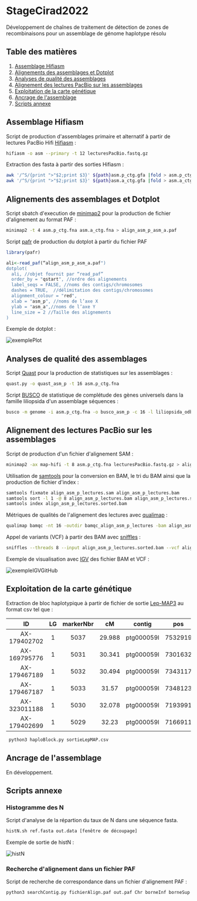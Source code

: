 # StageCirad2022

Développement de chaînes de traitement de détection de zones de recombinaisons pour un assemblage de génome haplotype résolu

## Table des matières

1. [Assemblage Hifiasm](#assemblage-hifiasm)
2. [Alignements des assemblages et Dotplot](#alignements-des-assemblages-et-Dotplot)
3. [Analyses de qualité des assemblages](#analyses-de-qualité-des-assemblages)
4. [Alignement des lectures PacBio sur les assemblages](#alignement-des-lectures-PacBio-sur-les-assemblages)
5. [Exploitation de la carte génétique](#exploitation-de-la-carte-génétique)
6. [Ancrage de l'assemblage](#ancrage-de-l'assemblage)
7. [Scripts annexe](#Scripts-annexe)

## Assemblage Hifiasm

Script de production d'assemblages primaire et alternatif à partir de lectures PacBio Hifi [Hifiasm](https://github.com/chhylp123/hifiasm) :

```sh
hifiasm -o asm --primary -t 12 lecturesPacBio.fastq.gz
```

Extraction des fasta à partir des sorties Hifiasm :

```sh
awk '/^S/{print ">"$2;print $3}' ${path}asm.p_ctg.gfa |fold > asm.p_ctg.fna
awk '/^S/{print ">"$2;print $3}' ${path}asm.a_ctg.gfa |fold > asm.a_ctg.fna
```

## Alignements des assemblages et Dotplot 

Script sbatch d'execution de [minimap2](https://github.com/lh3/minimap2) pour la production de fichier d'alignement au format PAF :

```sh
minimap2 -t 4 asm.p_ctg.fna asm.a_ctg.fna > align_asm_p_asm_a.paf
```

Script [pafr](https://github.com/dwinter/pafr) de production du dotplot à partir du fichier PAF

```R
library(pafr)

ali<-read_paf(“align_asm_p_asm_a.paf")
dotplot(
  ali, //objet fournit par “read_paf”
  order_by = "qstart", //ordre des alignements
  label_seqs = FALSE, //noms des contigs/chromosomes
  dashes = TRUE,  //délimitation des contigs/chromosomes
  alignment_colour = "red",
  xlab = "asm_p", //noms de l’axe X
  ylab = "asm_a",//noms de l’axe Y
  line_size = 2 //Taille des alignements
)
```

Exemple de dotplot :

![exemplePlot](https://user-images.githubusercontent.com/41194534/176865783-1f48367a-2014-4cfc-bfd1-17173f973e67.png)

## Analyses de qualité des assemblages 

Script [Quast](https://github.com/ablab/quast) pour la production de statistiques sur les assemblages :

```sh
quast.py -o quast_asm_p -t 16 asm.p_ctg.fna
```

Script [BUSCO](https://github.com/WenchaoLin/BUSCO-Mod) de statistique de complétude des gènes universels dans la famille liliopsida d'un assemblage séquences :

```sh
busco -m genome -i asm.p_ctg.fna -o busco_asm_p -c 16 -l liliopsida_odb10 
```

## Alignement des lectures PacBio sur les assemblages

Script de production d'un fichier d'alignement SAM :

```sh
minimap2 -ax map-hifi -t 8 asm.p_ctg.fna lecturesPacBio.fastq.gz > align_asm_p_lectures.sam
```

Utilisation de [samtools](https://github.com/samtools/samtools) pour la conversion en BAM, le tri du BAM ainsi que la production de fichier d'index :

```sh
samtools fixmate align_asm_p_lectures.sam align_asm_p_lectures.bam
samtools sort -l 1 -@ 8 align_asm_p_lectures.bam align_asm_p_lectures.sorted
samtools index align_asm_p_lectures.sorted.bam
```

Métriques de qualités de l'alignement des lectures avec [qualimap](https://github.com/scchess/Qualimap) :

```sh
qualimap bamqc -nt 16 -outdir bamqc_align_asm_p_lectures -bam align_asm_p_lectures.sorted.bam --java-mem-size=120G
```

Appel de variants (VCF) à partir des BAM avec [sniffles](https://github.com/fritzsedlazeck/Sniffles) : 

```sh
sniffles --threads 8 --input align_asm_p_lectures.sorted.bam --vcf align_asm_p_lectures.vcf
```

Exemple de visualisation avec [IGV](https://software.broadinstitute.org/software/igv/) des fichier BAM et VCF : 


![exempleIGVGitHub](https://user-images.githubusercontent.com/41194534/176867637-d9b4ef6a-689a-4913-b778-52ee0ca0fea0.png)

## Exploitation de la carte génétique

Extraction de bloc haplotypique à partir de fichier de sortie [Lep-MAP3](https://sourceforge.net/projects/lep-map3/) au format csv tel que :

|ID|LG|markerNbr|cM|contig|pos|LM1_H1|LM1_H2|
| :---: | :---: | :---: | :---: | :---: | :---: | :---: | :---: |
|AX-179402702|1|5037|29.988|ptg000059l|7532919|1|1|
|AX-169795776|1|5031|30.341|ptg000059l|7301632|1|1|
|AX-179467189|1|5032|30.494|ptg000059l|7343117|1|1|
|AX-179467187|1|5033|31.57|ptg000059l|7348123|1|0|
|AX-323011188|1|5030|32.078|ptg000059l|7193991|1|0|
|AX-179402699|1|5029|32.23|ptg000059l|7166911|1|0|

```sh
 python3 haploBlock.py sortieLepMAP.csv
```

## Ancrage de l'assemblage 

En développement.

## Scripts annexe

### Histogramme des N
Script d'analyse de la répartion du taux de N dans une séquence fasta.

```sh
histN.sh ref.fasta out.data [fenêtre de découpage]
```

Exemple de sortie de histN : 

![histN](https://user-images.githubusercontent.com/41194534/176916284-a50efa9b-8338-43e5-b451-ad952bc36022.png)

### Recherche d'alignement dans un fichier PAF 
Script de recherche de correspondance dans un fichier d'alignement PAF : 

```sh
python3 searchContig.py fichierAlign.paf out.paf Chr borneInf borneSup
```
